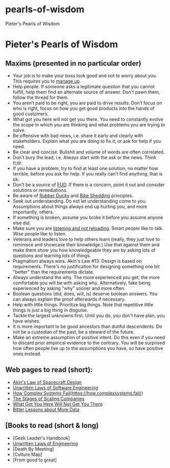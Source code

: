 # pearls-of-wisdom
Pieter's Pearls of Wisdom

# Pieter's Pearls of Wisdom
## Maxims (presented in no particular order)
-	Your job is to make your boss look good and not to worry about you. This requires you to [manage up](https://hbr.org/2015/01/what-everyone-should-know-about-managing-up).
-	Help people. If someone asks a legitimate question that you cannot fulfill, help them find an alternate source of answer. Don't pawn them, follow the thread for them.
-	You aren’t paid to be right, you are paid to drive results. Don’t focus on who is right, focus on how you get good products into the hands of good customers.
-	What got you here will not get you there. You need to constantly evolve the scope in which you are thinking and what problems you are trying to solve.
-	Be offensive with bad news, i.e. share it early and clearly with stakeholders. Explain what you are doing to fix it, or ask for help if you need.
-	Be clear and concise. Bullshit and volume of words are often correlated.
-	Don't bury the lead, i.e. Always start with the ask or the news. Think tl;dr.
-	If you have a problem, try to find at least one solution, no matter how terrible, before you ask for help. If you really can't find anything, that is ok.
-	Don't be a source of [FUD](https://www.urbandictionary.com/define.php?term=Fud). If there is a concern, point it out and consider solutions or remediations.
-	Be aware of [Rubber Ducky](https://en.wikipedia.org/wiki/Rubber_duck_debugging) and [Bike Shedding](https://en.wikipedia.org/wiki/Law_of_triviality) principles.
-	Seek out understanding. Do not let understanding come to you. Assumptions about things always end up hurting you, and more importantly, others. 
-	If something is broken, assume you broke it before you assume anyone else did.
-	Make sure you are [listening and not reloading](https://www.huffpost.com/entry/self-help-personality-are_b_650627). Smart people like to talk. Wise people like to listen. 
-	Veterans and leaders love to help others learn (really, they just love to reminisce and showcase their knowledge.) Use that against them and make them show you how knowledgeable they are by asking lots of questions and learning lots of things. 
-	Pragmatism always wins. Akin's Law #13:  Design is based on requirements. There's no justification for designing something one bit "better" than the requirements dictate. 
-	Always understand the why. The more experienced you get, the more comfortable you will be with asking why. Alternatively, fake being experienced by asking "why" sooner and more often. 
-	Boolean questions (did, does, will, is) deserve boolean answers. You can always explain the proof afterwards if necessary. 
-	Help with little things. Prioritize big things. Note that repetitive little things is just a big thing in disguise.
-	Tackle the largest unknowns first. Until you do, you don't have plan, you have wishes.
- It is more important to be good ancestors than dutiful descendents. Do not be a custodian of the past, be a steward of the future.
- Make an extreme assumption of positive intent. Do this even if you need to discard prior empirical evidence to the contrary. You will be surprised how often people live up to the assumptions you have, so have positive ones instead.
## Web pages to read (short):
- [Akin's Law of Spacecraft Design](https://spacecraft.ssl.umd.edu/akins_laws.html)
- [Unwritten Laws of Software Engineering](https://www.evansopticalengineering.com/page00/sysenlaw.htm)
- [How Complex Systems Fail]()(https://how.complexsystems.fail/)
- [The Stages of Scaling Companies](https://caseyaccidental.com/scaling-up)
- [What Got You Here Will Not Get You There](https://jamesclear.com/book-summaries/what-got-you-here-wont-get-you-there)
- [Bitter Lessons about More Data](http://www.incompleteideas.net/IncIdeas/BitterLesson.html)
## [Books to read (short & long)
- [Geek Leader's Handbook]
- [Unwritten Laws of Engineering](https://www.amazon.com/Unwritten-Laws-Engineering-Revised-Updated/dp/0791801624/ref=sr_1_1?s=books&ie=UTF8&qid=1468436972&sr=1-1&keywords=unwritten+laws+of+engineering)
- [Death By Meeting]
- [Culture Map]
- [From good to great]
